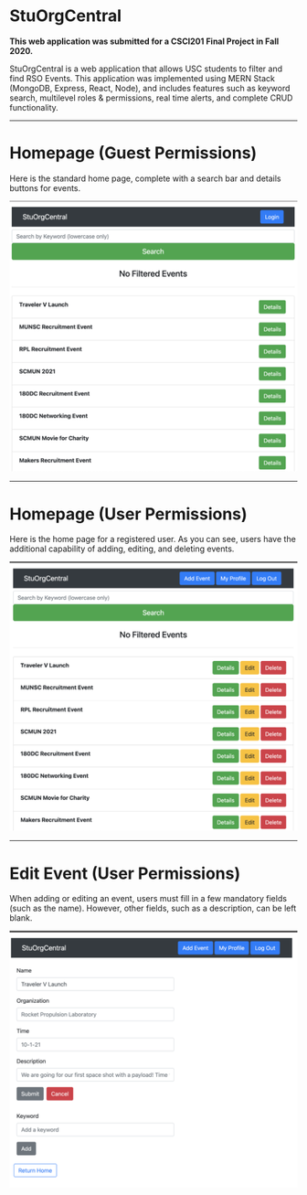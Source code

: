 # StuOrgCentral

**This web application was submitted for a CSCI201 Final Project in Fall 2020.**

StuOrgCentral is a web application that allows USC students to filter and find RSO Events. This application was implemented using MERN Stack (MongoDB, Express, React, Node), and includes features such as keyword search, multilevel roles & permissions, real time alerts, and complete CRUD functionality.

****
# Homepage (Guest Permissions)
Here is the standard home page, complete with a search bar and details buttons for events.

![Homepage (Guest Permissions)](README/Guest_Home.png)

****
# Homepage (User Permissions)
Here is the home page for a registered user. As you can see, users have the additional capability of adding, editing, and deleting events. 

![Homepage (User Permissions)](README/User_Home.png)

****
# Edit Event (User Permissions)
When adding or editing an event, users must fill in a few mandatory fields (such as the name). However, other fields, such as a description, can be left blank.

![Edit Event (User Permissions)](README/Edit_Event.png)
 
